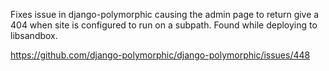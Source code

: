 Fixes issue in django-polymorphic causing the admin page to return give a 404
when site is configured to run on a subpath. Found while deploying to libsandbox.

https://github.com/django-polymorphic/django-polymorphic/issues/448

